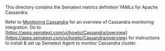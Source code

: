 This directory contains the Sematext metrics definition YAMLs for Apache Cassandra.  

Refer to [Monitoring Cassandra](https://sematext.com/docs/integration/cassandra/) for an overview of 
Cassandra monitoring integration. Go to [https://apps.sematext.com/ui/howto/Cassandra/overview](https://apps.sematext.com/ui/howto/Cassandra/overview) for instructions to install & set up Sematext Agent to monitor Cassandra cluster.